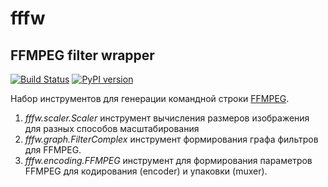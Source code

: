 # fffw
## FFMPEG filter wrapper
[![Build Status](https://travis-ci.org/rutube/fffw.svg?branch=master)](https://travis-ci.org/rutube/fffw)
[![PyPI version](https://badge.fury.io/py/fffw.svg)](http://badge.fury.io/py/fffw)


Набор инструментов для генерации командной строки [FFMPEG](https://github.com/FFmpeg/FFmpeg).

1. *fffw.scaler.Scaler* инструмент вычисления размеров изображения для разных способов масштабирования
2. *fffw.graph.FilterComplex* инструмент формирования графа фильтров для FFMPEG.
3. *fffw.encoding.FFMPEG* инструмент для формирования параметров FFMPEG для кодирования (encoder) и упаковки (muxer). 
